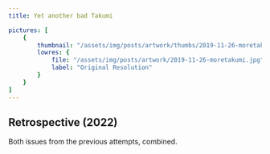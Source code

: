 ```yaml
---
title: Yet another bad Takumi

pictures: [
	{
		thumbnail: "/assets/img/posts/artwork/thumbs/2019-11-26-moretakumi.jpg",
		lowres: {
			file: "/assets/img/posts/artwork/2019-11-26-moretakumi.jpg",
			label: "Original Resolution"
		}
	}
]
---
```

## Retrospective (2022)
Both issues from the previous attempts, combined.
